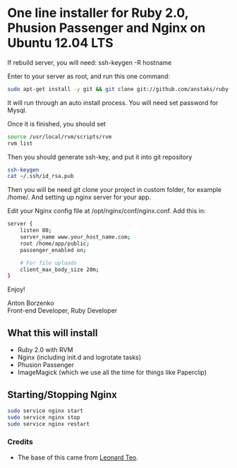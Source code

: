 # One line installer for Ruby 2.0, Phusion Passenger and Nginx on Ubuntu 12.04 LTS

If rebuild server, you will need: ssh-keygen -R hostname

Enter to your server as root, and run this one command:

```bash
sudo apt-get install -y git && git clone git://github.com/anstaks/ruby-passenger-nginx-installer.git && bash ./ruby-passenger-nginx-installer/install.sh
```

It will run through an auto install process. You will need set password for Mysql.

Once it is finished, you should set
```bash
source /usr/local/rvm/scripts/rvm
rvm list
```

Then you should generate ssh-key, and put it into git repository
```bash
ssh-keygen
cat ~/.ssh/id_rsa.pub
```

Then you will be need git clone your project in custom folder, for example /home/. And setting up nginx server for your app.

Edit your Nginx config file at /opt/nginx/conf/nginx.conf. Add this in:

```bash
server {
    listen 80;
    server_name www.your_host_name.com;
    root /home/app/public; 
    passenger_enabled on;

    # For file uploads
    client_max_body_size 20m;
}
```

Enjoy!

Anton Borzenko  
Front-end Developer, Ruby Developer  

## What this will install

* Ruby 2.0 with RVM
* Nginx (including init.d and logrotate tasks)
* Phusion Passenger
* ImageMagick (which we use all the time for things like Paperclip)

## Starting/Stopping Nginx

```bash
sudo service nginx start
sudo service nginx stop
sudo service nginx restart
```

### Credits

* The base of this came from [Leonard Teo](http://www.leonardteo.com/2012/11/install-ruby-on-rails-on-ubuntu-server/).
